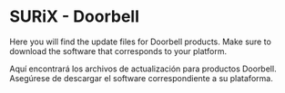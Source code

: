 # SURiX - Doorbell

Here you will find the update files for Doorbell products. Make sure to download the software that corresponds to your platform.

Aquí encontrará los archivos de actualización para productos Doorbell. Asegúrese de descargar el software correspondiente a su plataforma.
